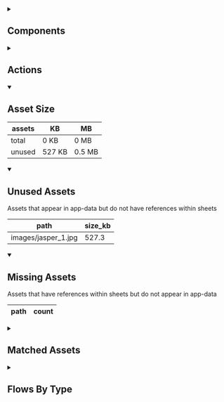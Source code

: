 <details >
<summary><h2>Components</h2></summary>

| type | count |
| --- | --- |
| button | 8 |
| debug_toggle | 1 |
| display_group | 1 |
| set_variable | 11 |
| template | 2 |
| text | 35 |
| text_box | 12 |
| title | 6 |
| toggle_bar | 2 |
</details>

<details >
<summary><h2>Actions</h2></summary>

| type | count |
| --- | --- |
| reset_app | 1 |
| set_local | 7 |
</details>

<details open>
<summary><h2>Asset Size</h2></summary>

| assets | KB | MB |
| --- | --- | --- |
| total | 0 KB | 0 MB |
| unused | 527 KB | 0.5 MB |
</details>

<details open>
<summary><h2>Unused Assets</h2></summary>

Assets that appear in app-data but do not have references within sheets

| path | size_kb |
| --- | --- |
| images/jasper_1.jpg | 527.3 |
</details>

<details open>
<summary><h2>Missing Assets</h2></summary>

Assets that have references within sheets but do not appear in app-data

| path | count |
| --- | --- |
</details>

<details >
<summary><h2>Matched Assets</h2></summary>

Assets that are used within sheets and also can be found in the synced asset data

| path | size_kb | count |
| --- | --- | --- |
</details>

<details >
<summary><h2>Flows By Type</h2></summary>

| type | subtype | total |
| --- | --- | --- |
| template |  | 12 |
</details>